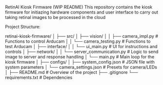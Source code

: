 RetinAI Kiosk Firmware (WIP README)
This repository contains the kiosk firmware for initiazing hardware components
and user interface to carry out taking retinal images to be processed in the cloud 

Project Structure:

retinai-kiosk-firmware/
│
├── src/
│   ├── vision/
│   │   ├── camera_impl.py          # Functions to control Arducam
│   │   └── camera_testing.py       # Functions to test Arducam
│   ├── interface/
│   │   └── ui_main.py              # UI for instructions and controls
│   ├── network/
│   │   └── server_communication.py # Logic to send image to server and response handling
│   └── main.py                     # Main loop for the kiosk firmware
│
├── configs/
│   ├── system_config.json          # JSON file with system parameters
│   └── camera_settings.json        # Presets for camera/LEDs
│
├── README.md                       # Overview of the project
├── .gitignore
└── requirements.txt                # Dependencies